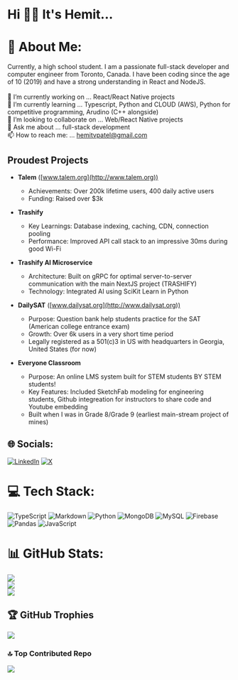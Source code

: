 # Hi 👋🏽 It's Hemit...

# 💫 About Me:
Currently, a high school student. I am a passionate full-stack developer and computer engineer from Toronto, Canada. I have been coding since the age of 10 (2019) and have a strong understanding in React and NodeJS.<br><br>🔭 I’m currently working on ... React/React Native projects<br>🌱 I’m currently learning ... Typescript, Python and CLOUD (AWS), Python for competitive programming, Arudino (C++ alongside) <br>👯 I’m looking to collaborate on ... Web/React Native projects<br>💬 Ask me about ... full-stack development<br>📫 How to reach me: ... hemitvpatel@gmail.com

## Proudest Projects

- **Talem** ([www.talem.org](http://www.talem.org))
  - Achievements: Over 200k lifetime users, 400 daily active users
  - Funding: Raised over $3k

- **Trashify**
  - Key Learnings: Database indexing, caching, CDN, connection pooling
  - Performance: Improved API call stack to an impressive 30ms during good Wi-Fi

- **Trashify AI Microservice**
  - Architecture: Built on gRPC for optimal server-to-server communication with the main NextJS project (TRASHIFY)
  - Technology: Integrated AI using SciKit Learn in Python

- **DailySAT** ([www.dailysat.org](http://www.dailysat.org))
  - Purpose: Question bank help students practice for the SAT (American college entrance exam)
  - Growth: Over 6k users in a very short time period
  - Legally registered as a 501(c)3 in US with headquarters in Georgia, United States (for now)
 
- **Everyone Classroom**
  - Purpose: An online LMS system built for STEM students BY STEM students!
  - Key Features: Included SketchFab modeling for engineering students, Github integreation for instructors to share code and Youtube embedding
  - Built when I was in Grade 8/Grade 9 (earliest main-stream project of mines)

## 🌐 Socials:
[![LinkedIn](https://img.shields.io/badge/LinkedIn-%230077B5.svg?logo=linkedin&logoColor=white)](https://linkedin.com/in/hemit-patel-383ab3271) [![X](https://img.shields.io/badge/X-black.svg?logo=X&logoColor=white)](https://x.com/hemitdev) 

# 💻 Tech Stack:
![TypeScript](https://img.shields.io/badge/typescript-%23007ACC.svg?style=for-the-badge&logo=typescript&logoColor=white) ![Markdown](https://img.shields.io/badge/markdown-%23000000.svg?style=for-the-badge&logo=markdown&logoColor=white) ![Python](https://img.shields.io/badge/python-3670A0?style=for-the-badge&logo=python&logoColor=ffdd54) ![MongoDB](https://img.shields.io/badge/MongoDB-%234ea94b.svg?style=for-the-badge&logo=mongodb&logoColor=white) ![MySQL](https://img.shields.io/badge/mysql-%2300000f.svg?style=for-the-badge&logo=mysql&logoColor=white) ![Firebase](https://img.shields.io/badge/Firebase-039BE5?style=for-the-badge&logo=Firebase&logoColor=white) ![Pandas](https://img.shields.io/badge/pandas-%23150458.svg?style=for-the-badge&logo=pandas&logoColor=white) ![JavaScript](https://img.shields.io/badge/javascript-%23323330.svg?style=for-the-badge&logo=javascript&logoColor=%23F7DF1E)
# 📊 GitHub Stats:
![](https://github-readme-stats.vercel.app/api?username=Hemit99123&theme=dark&hide_border=false&include_all_commits=true&count_private=true)<br/>
![](https://github-readme-streak-stats.herokuapp.com/?user=Hemit99123&theme=dark&hide_border=false)<br/>
![](https://github-readme-stats.vercel.app/api/top-langs/?username=Hemit99123&theme=dark&hide_border=false&include_all_commits=true&count_private=true&layout=compact)

## 🏆 GitHub Trophies
![](https://github-profile-trophy.vercel.app/?username=Hemit99123&theme=dracula&no-frame=true&no-bg=false&margin-w=4)

### 🔝 Top Contributed Repo
![](https://github-contributor-stats.vercel.app/api?username=Hemit99123&limit=5&theme=dark&combine_all_yearly_contributions=true)

<!-- Proudly created with GPRM ( https://gprm.itsvg.in ) -->
